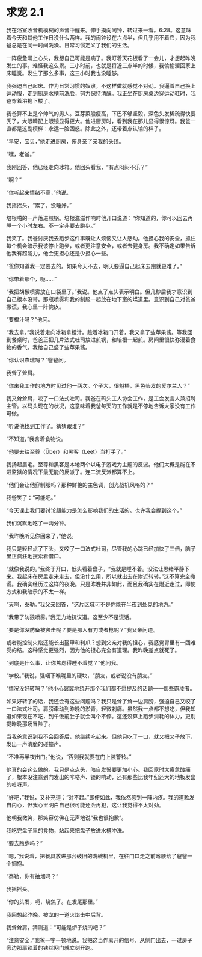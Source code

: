 # 求宠 2.1

我在浴室收音机模糊的声音中醒来。伸手摸向闹钟，转过来一看。6:28。这意味着今天和其他工作日没什么两样。我的闹钟设在六点半，但几乎用不着它，因为我爸总是在同一时间洗澡。日常习惯定义了我们的生活。

一阵疲惫涌上心头，我想自己可能是病了。我盯着天花板看了一会儿，才想起昨晚发生的事。难怪我这么累。三小时前，也就是将近三点半的时候，我偷偷溜回家上床睡觉。发生了那么多事，这三小时我也没睡够。

我强迫自己起床。作为日常习惯的奴隶，不这样做就感觉不对劲。我逼着自己换上运动服，走到厨房水槽前洗脸，努力保持清醒。我正坐在厨房桌边穿运动鞋时，我爸穿着浴袍下楼了。

我爸算不上是个帅气的男人。豆芽菜般瘦高，下巴不够坚毅，深色头发稀疏得快要秃了，大眼睛配上眼镜显得更大。他进厨房时，看到我在那儿显得很惊讶。我爸一直都是这副模样：永远一脸困惑。除此之外，还带着点认输的样子。

“早安，宝贝，”他走进厨房，俯身亲了亲我的头顶。

“嘿，老爸。”

我刚回答，他已经走向冰箱。他回头看我，“有点闷闷不乐？”

“啊？”

“你听起来情绪不高，”他说。

我摇摇头，“累了。没睡好。”

培根啪的一声落进煎锅。培根滋滋作响时他开口说道：“你知道的，你可以回去再睡一个小时左右。不一定非要去跑步。”

我笑了。我爸讨厌我去跑步这件事既让人烦恼又让人感动。他担心我的安全，抓住每个机会暗示我该停止跑步，或者更注意安全，或者去健身房。我不确定如果告诉他我有超能力，他会更担心还是少担心一些。

“爸你知道我一定要去的。如果今天不去，明天要逼自己起床去跑就更难了。”

“你带着那个，呃......”

“我把胡椒喷雾放在口袋里了。”我说。他点了点头表示明白。但几秒后我才意识到自己根本没带。那瓶喷雾和我的制服一起放在地下室的煤道里。意识到自己对爸爸撒谎，我心里一阵愧疚。

“要橙汁吗？”他问。

“我去拿。”我说着走向冰箱拿橙汁。趁着冰箱门开着，我又拿了些苹果酱。等我回到餐桌时，爸爸正把几片法式吐司放进煎锅，和培根一起煎。房间里很快弥漫着食物的香气。我给自己盛了些苹果酱。

“你认识杰瑞吗？”爸爸问。

我耸了耸肩。

“你来我工作的地方时见过他一两次。个子大，很魁梧，黑色头发的爱尔兰人？”

我又耸耸肩，咬了一口法式吐司。我爸在码头工人协会工作，是工会发言人兼招聘主管。以码头现在的状况，这意味着我爸每天的工作就是不停地告诉大家没有工作可做。

“听说他找到工作了。猜猜跟谁？”

“不知道，”我含着食物说。

“他要去给至尊（Über）和黑客（Leet）当打手了。”

我扬起眉毛。至尊和黑客是本地两个以电子游戏为主题的反派。他们大概是能在不进监狱的情况下最无能的反派了。连二流反派都算不上。

“他们会让他穿制服吗？那种鲜艳的主色调，创光战机风格的？”

我爸笑了：“可能吧。”

“今天课上我们要讨论超能力是怎么影响我们的生活的。也许我会提到这个。”

我们沉默地吃了一两分钟。

“我昨晚听见你回来了，”他说。

我只是轻轻点了下头，又咬了一口法式吐司，尽管我的心跳已经加快了三倍，脑子里正疯狂地搜索着借口。

“就像我说的。”我终于开口，低头看着盘子，“我就是睡不着。没法让思绪平静下来。我起床在房里走来走去，但没什么用，所以就出去在附近转转。”这不算完全撒谎。我确实经历过这样的夜晚。只是昨晚并非如此，而且我确实在附近走过，即使方式和我暗示的不太一样。

“天啊，泰勒。”我父亲回答，“这片区域可不是你能在半夜到处晃的地方。”

“我带了防狼喷雾。”我无力地抗议道。这至少不是谎话。

“要是你没防备被袭击呢？要是那人有刀或者枪呢？”我父亲问道。

或者能控制火焰还能长出盔甲和利爪？想到父亲对我的担心，我感觉胃里有一团难受的结。这种感觉更强烈，因为他的担心完全有道理。我昨晚差点就死了。

“到底是什么事，让你焦虑得睡不着觉？”他问我。

“学校。”我说，强咽下喉咙里的硬块，“朋友，或者说没有朋友。”

“情况没好转吗？”他小心翼翼地绕开那个我们都不愿提及的话题——那些霸凌者。

如果好转了的话，我还会有这些问题吗？我只是耸了耸一边肩膀，强迫自己又咬了一口法式吐司。肩膀牵动到昨晚的淤青，轻微刺痛。虽然我一点都不想吃，但我知道如果现在不吃，到午饭前肚子就会叫个不停。这还没算上跑步消耗的体力，更别提昨晚那场冒险了。

当我爸意识到我不会回答后，他继续吃起来。但他只吃了一口，就又把叉子放下，发出一声清脆的碰撞声。

“不准再半夜出门。”他说，“否则我就要在门上装警铃。”

他真的会这么做的。我只是点点头，暗自发誓要更加小心。我回家时太疲惫酸痛了，根本没注意到门发出的咔嗒声、锁的响动，还有那些比我年纪还大的地板发出的吱呀声。

“好吧，”我说，又补充道：“对不起。”即便如此，我依然感到一阵内疚。我的道歉发自内心，但我心里明白自己很可能还会再犯，这让我觉得不太对劲。

他朝我微笑，那笑容仿佛在无声地说“我也很抱歉”。

我吃完盘子里的食物，站起来把盘子放进水槽冲洗。

“要去跑步吗？”

“嗯，”我说着，把餐具放进那台破旧的洗碗机里，在往门口走之前弯腰给了爸爸一个拥抱。

“泰勒，你有抽烟吗？”

我摇摇头。

“你的头发，呃，烧焦了。在发尾那里。”

我回想起昨晚。被龙的一道火焰击中后背。

我耸耸肩，猜测道：“可能是炉子烧的吧？”

“注意安全，”我爸一字一顿地说。我把这当作离开的信号，从侧门出去，一过房子旁边那扇锁着的铁丝网门就立刻开跑。
